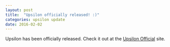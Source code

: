```yaml
---
layout: post
title:  "Upsilon officially released! :)"
categories: upsilon update
date: 2016-02-02
---
```

Upsilon has been officially released. Check it out at the <a href="upsilonofficial.github.io">Upsilon Official</a> site.